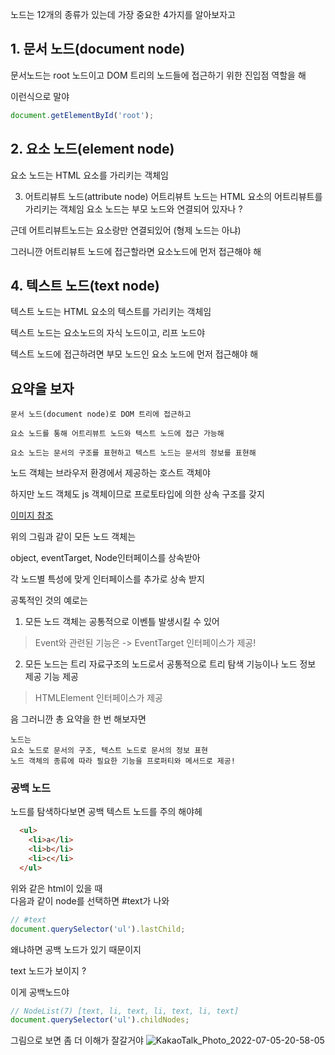 노드는 12개의 종류가 있는데 가장 중요한 4가지를 알아보자고 

## 1. 문서 노드(document node)

문서노드는 root 노드이고 DOM 트리의 노드들에 접근하기 위한 진입점 역할을 해 

이런식으로 말야 

``` javascript
document.getElementById('root');
```

## 2. 요소 노드(element node)
요소 노드는 HTML 요소를 가리키는 객체임

3. 어트리뷰트 노드(attribute node)
어트리뷰트 노드는 HTML 요소의 어트리뷰트를 가리키는 객체임
요소 노드는 부모 노드와 연결되어 있자나 ?

근데 어트리뷰트노드는 요소랑만 연결되있어 (형제 노드는 아냐)

그러니깐 어트리뷰트 노드에 접근할라면 요소노드에 먼저 접근해야 해

## 4. 텍스트 노드(text node)
텍스트 노드는 HTML 요소의 텍스트를 가리키는 객체임

텍스트 노드는 요소노드의 자식 노드이고, 리프 노드야 

텍스트 노드에 접근하려면 부모 노드인 요소 노드에 먼저 접근해야 해

## 요약을 보자 
```
문서 노드(document node)로 DOM 트리에 접근하고 

요소 노드를 통해 어트리뷰트 노드와 텍스트 노드에 접근 가능해

요소 노드는 문서의 구조를 표현하고 텍스트 노드는 문서의 정보를 표현해
```

노드 객체는 브라우저 환경에서 제공하는 호스트 객체야 

하지만 노드 객체도 js 객체이므로 프로토타입에 의한 상속 구조를 갖지 

[이미지 참조](https://velog.velcdn.com/images/zmin9/post/23590765-86e6-48ec-9f0f-8e4edcbb3033/image.png)

위의 그림과 같이 모든 노드 객체는 

object, eventTarget, Node인터페이스를 상속받아 

각 노드별 특성에 맞게 인터페이스를 추가로 상속 받지

공톡적인 것의 예로는

1. 모든 노드 객체는 공통적으로 이벤틀 발생시킬 수 있어
> Event와 관련된 기능은 -> EventTarget 인터페이스가 제공!

2. 모든 노드는 트리 자료구조의 노드로서 공통적으로 트리 탐색 기능이나 노드 정보 제공 기능 제공
> HTMLElement 인터페이스가 제공

음 그러니깐 총 요약을 한 번 해보자면 

```
노드는
요소 노드로 문서의 구조, 텍스트 노드로 문서의 정보 표현
노드 객체의 종류에 따라 필요한 기능을 프로퍼티와 메서드로 제공!
```

### 공백 노드
노드를 탐색하다보면 공백 텍스트 노드를 주의 해야헤

``` html
  <ul>
    <li>a</li>
    <li>b</li>
    <li>c</li>
  </ul>
```

위와 같은 html이 있을 때  
다음과 같이 node를 선택하면 #text가 나와  
``` javascript
// #text
document.querySelector('ul').lastChild;
```

왜냐하면 공백 노드가 있기 때문이지 

text 노드가 보이지 ? 

이게 공백노드야
``` javascript
// NodeList(7) [text, li, text, li, text, li, text]
document.querySelector('ul').childNodes;
```

그림으로 보면 좀 더 이해가 잘갈거야
![KakaoTalk_Photo_2022-07-05-20-58-05](https://user-images.githubusercontent.com/87258182/177322607-24e08322-5a76-49c5-ae28-221996eee81f.jpeg)
